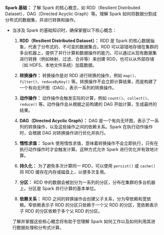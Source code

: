 **Spark 基础：** 了解 Spark 的核心概念，如 RDD（Resilient Distributed Dataset）、DAG（Directed Acyclic Graph）等。理解 Spark 如何将数据分割成分布式的数据集，并进行转换和操作。

- 当涉及 Spark 的基础知识时，确保掌握以下核心概念：

  1. **RDD（Resilient Distributed Dataset）：** RDD 是 Spark 的核心数据抽象，代表了分布式的、不可变的数据集合。RDD 可以容错地存储在集群的多台机器上，提供了并行计算和数据操作的能力。可以通过从现有数据集进行转换（例如映射、过滤、合并等）来创建 RDD，也可以从外部存储（如 HDFS、本地文件系统）加载数据。

  2. **转换操作：** 转换操作是对 RDD 进行转换的操作，例如 `map()`、`filter()`、`reduceByKey()` 等。转换操作不会立即计算结果，而是构建了一个有向无环图（DAG），表示一系列的转换操作。

  3. **动作操作：** 动作操作会触发实际的计算，例如 `count()`、`collect()`、`reduce()` 等。动作操作会从根据之前构建的 DAG 开始计算，生成最终的结果。

  4. **DAG（Directed Acyclic Graph）：** DAG 是一个有向无环图，表示了一系列的转换操作，以及这些操作之间的依赖关系。Spark 在执行动作操作时，会根据 DAG 对转换操作进行优化并执行。

  5. **惰性求值：** Spark 使用惰性求值，意味着转换操作不会立即执行，只有在执行动作操作时才会触发计算。这种方式允许 Spark 进行优化并有效地计算。

  6. **持久化：** 为了避免多次计算同一 RDD，可以使用 `persist()` 或 `cache()` 将 RDD 缓存在内存或磁盘上，以便多次复用。

  7. **分区：** RDD 中的数据会被划分为一系列的分区，分布在集群的多台机器上。分区是 Spark 并行计算的基本单位。

  8. **依赖关系：** RDD 之间的转换操作会创建父子关系，分为窄依赖和宽依赖。窄依赖表示子 RDD 的分区只依赖于一个父 RDD 的分区，宽依赖表示子 RDD 的分区依赖于多个父 RDD 的分区。

  了解并掌握这些核心概念将有助于您理解 Spark 如何工作以及如何利用其进行数据处理和分布式计算。